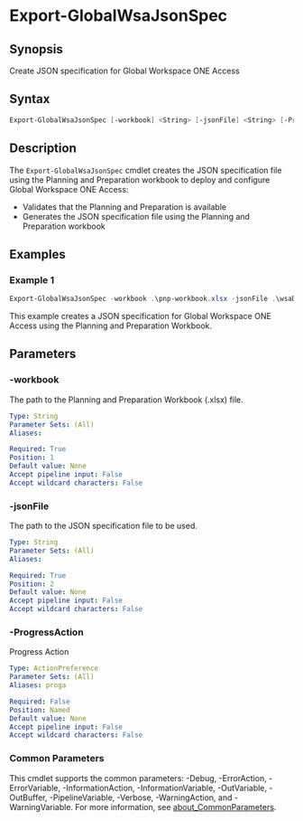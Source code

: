 # Export-GlobalWsaJsonSpec

## Synopsis

Create JSON specification for Global Workspace ONE Access

## Syntax

```powershell
Export-GlobalWsaJsonSpec [-workbook] <String> [-jsonFile] <String> [-ProgressAction <ActionPreference>] [<CommonParameters>]
```

## Description

The `Export-GlobalWsaJsonSpec` cmdlet creates the JSON specification file using the Planning and Preparation
workbook to deploy and configure Global Workspace ONE Access:

- Validates that the Planning and Preparation is available
- Generates the JSON specification file using the Planning and Preparation workbook

## Examples

### Example 1

```powershell
Export-GlobalWsaJsonSpec -workbook .\pnp-workbook.xlsx -jsonFile .\wsaDeploySpec.json
```

This example creates a JSON specification for Global Workspace ONE Access using the Planning and Preparation Workbook.

## Parameters

### -workbook

The path to the Planning and Preparation Workbook (.xlsx) file.

```yaml
Type: String
Parameter Sets: (All)
Aliases:

Required: True
Position: 1
Default value: None
Accept pipeline input: False
Accept wildcard characters: False
```

### -jsonFile

The path to the JSON specification file to be used.

```yaml
Type: String
Parameter Sets: (All)
Aliases:

Required: True
Position: 2
Default value: None
Accept pipeline input: False
Accept wildcard characters: False
```

### -ProgressAction

Progress Action

```yaml
Type: ActionPreference
Parameter Sets: (All)
Aliases: proga

Required: False
Position: Named
Default value: None
Accept pipeline input: False
Accept wildcard characters: False
```

### Common Parameters

This cmdlet supports the common parameters: -Debug, -ErrorAction, -ErrorVariable, -InformationAction, -InformationVariable, -OutVariable, -OutBuffer, -PipelineVariable, -Verbose, -WarningAction, and -WarningVariable. For more information, see [about_CommonParameters](http://go.microsoft.com/fwlink/?LinkID=113216).
